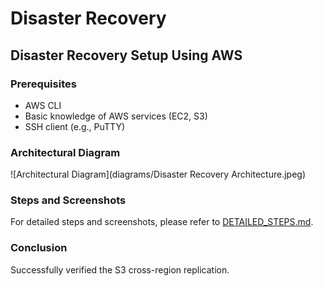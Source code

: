 # Disaster Recovery
##  Disaster Recovery Setup Using AWS

### Prerequisites
- AWS CLI
- Basic knowledge of AWS services (EC2, S3)
- SSH client (e.g., PuTTY)

### Architectural Diagram
![Architectural Diagram](diagrams/Disaster Recovery Architecture.jpeg)

### Steps and Screenshots
For detailed steps and screenshots, please refer to [DETAILED_STEPS.md](DETAILED_STEPS.md).

### Conclusion
Successfully verified the S3 cross-region replication.
